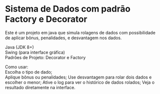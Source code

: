 # Sistema de Dados com padrão Factory e Decorator
Este é um projeto em java que simula rolagens de dados com possibilidade de aplicar bônus, penalidades, e desvantagem nos dados.

Java (JDK 8+)  
Swing (para interface gráfica)  
Padrões de Projeto: Decorator e Factory

Como usar:  
Escolha o tipo de dado;  
Aplique bônus ou penalidades;
Use desvantagem para rolar dois dados e escolher o menor;
Ative o log para ver o histórico de dados rolados; 
Veja o resultado diretamente na interface.
